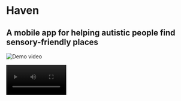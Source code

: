 # Haven
## A mobile app for helping autistic people find sensory-friendly places

![Demo video](https://github.com/drpollylang/Haven/blob/main/assets/videos/SensoryAppDemo.gif)

<video height="80vh" controls>
  <source src="https://github.com/drpollylang/Haven/blob/main/assets/videos/SensoryAppDemo.gif" type="video/gif">
</video>

